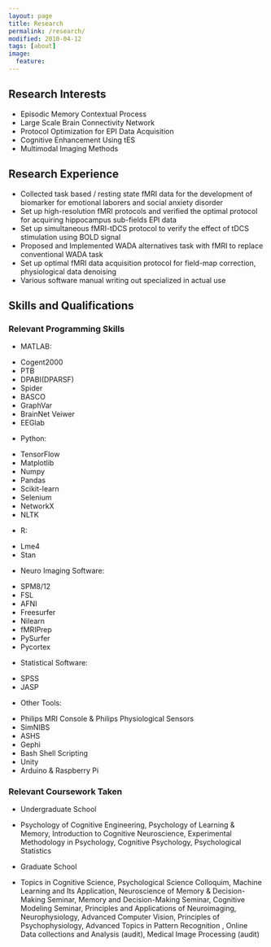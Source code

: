 ```yaml
---
layout: page
title: Research
permalink: /research/
modified: 2010-04-12
tags: [about]
image: 
  feature: 
---
```


## Research Interests
*	Episodic Memory Contextual Process
*	Large Scale Brain Connectivity Network
*	Protocol Optimization for EPI Data Acquisition
*	Cognitive Enhancement Using tES
*	Multimodal Imaging Methods


## Research Experience
*	Collected task based / resting state fMRI data for the development of biomarker for emotional laborers and social anxiety disorder
*	Set up high-resolution fMRI protocols and verified the optimal protocol for acquiring hippocampus sub-fields EPI data
*	Set up simultaneous fMRI-tDCS protocol to verify the effect of tDCS stimulation using BOLD signal
*	Proposed and Implemented WADA alternatives task with fMRI to replace conventional WADA task
*	Set up optimal fMRI data acquisition protocol for field-map correction, physiological data denoising
*	Various software manual writing out specialized in actual use


## Skills and Qualifications
### Relevant Programming Skills
*	MATLAB: 
- Cogent2000
- PTB
- DPABI(DPARSF)
- Spider
- BASCO
- GraphVar
- BrainNet Veiwer
- EEGlab

*	Python: 
- TensorFlow
- Matplotlib
- Numpy
- Pandas
- Scikit-learn
- Selenium
- NetworkX
- NLTK

*	R:
- Lme4
- Stan

*	Neuro Imaging Software: 
- SPM8/12
- FSL
- AFNI
- Freesurfer
- Nilearn
- fMRIPrep
- PySurfer
- Pycortex

*	Statistical Software: 
- SPSS
- JASP

*	Other Tools: 
- Philips MRI Console & Philips Physiological Sensors
- SimNIBS
- ASHS
- Gephi
- Bash Shell Scripting
- Unity
- Arduino & Raspberry Pi


### Relevant Coursework Taken
*	Undergraduate School
- Psychology of Cognitive Engineering, Psychology of Learning & Memory, Introduction to Cognitive Neuroscience, Experimental Methodology in Psychology, Cognitive Psychology, Psychological Statistics

*	Graduate School
- Topics in Cognitive Science, Psychological Science Colloquim, Machine Learning and Its Application, Neuroscience of Memory & Decision-Making Seminar, Memory and Decision-Making Seminar, Cognitive Modeling Seminar, Principles and Applications of Neuroimaging, Neurophysiology, Advanced Computer Vision, Principles of Psychophysiology, Advanced Topics in Pattern Recognition , Online Data collections and Analysis (audit), Medical Image Processing (audit)
